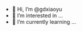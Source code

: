 - 👋 Hi, I’m @gdxiaoyu
- 👀 I’m interested in ...
- 🌱 I’m currently learning ...



<!---
gdxiaoyu/gdxiaoyu is a ✨ special ✨ repository because its `README.md` (this file) appears on your GitHub profile.
You can click the Preview link to take a look at your changes.
--->
